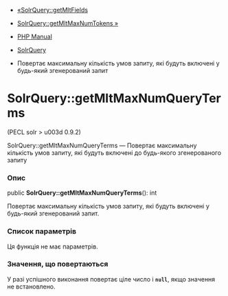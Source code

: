 - [«SolrQuery::getMltFields](solrquery.getmltfields.md)
- [SolrQuery::getMltMaxNumTokens »](solrquery.getmltmaxnumtokens.md)

- [PHP Manual](index.md)
- [SolrQuery](class.solrquery.md)
- Повертає максимальну кількість умов запиту, які будуть
включені у будь-який згенерований запит

# SolrQuery::getMltMaxNumQueryTerms

(PECL solr \> u003d 0.9.2)

SolrQuery::getMltMaxNumQueryTerms — Повертає максимальну кількість
умов запиту, які будуть включені до будь-якого згенерованого запиту

### Опис

public **SolrQuery::getMltMaxNumQueryTerms**(): int

Повертає максимальну кількість умов запиту, які будуть
включені у будь-який згенерований запит.

### Список параметрів

Ця функція не має параметрів.

### Значення, що повертаються

У разі успішного виконання повертає ціле число і **`null`**, якщо
значення не встановлено.
